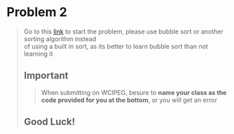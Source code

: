 # Problem 2
> Go to this [link](https://wcipeg.com/problem/a4b1) to start the problem, please use bubble sort or another sorting algorithm instead    
> of using a built in sort, as its better to learn bubble sort than not learning it    
> ## Important
>> When submitting on WCIPEG, besure to **name your class as the code provided for you at the bottom**, or you will get an error
> ## Good Luck!
